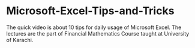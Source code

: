 # Microsoft-Excel-Tips-and-Tricks
The quick video is about 10 tips for daily usage of Microsoft Excel. The lectures are the part of Financial Mathematics Course taught at University of Karachi.
